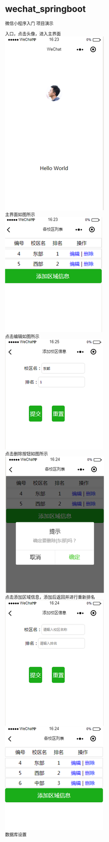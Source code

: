 # wechat_springboot
微信小程序入门
项目演示

入口，点击头像，进入主界面      
![image](https://github.com/Chico777/Spring-boot/blob/master/img/1.png)  
主界面如图所示  
![image](https://github.com/Chico777/Spring-boot/blob/master/img/2.png)  
点击编辑如图所示  
![image](https://github.com/Chico777/Spring-boot/blob/master/img/3.png)  
点击删除按钮如图所示  
![image](https://github.com/Chico777/Spring-boot/blob/master/img/4.png)  
点击添加区域信息，添加后返回并进行重新排名  
![image](https://github.com/Chico777/Spring-boot/blob/master/img/5.png)  
![image](https://github.com/Chico777/Spring-boot/blob/master/img/6.png)  
数据库设置  
